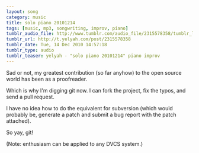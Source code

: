 ```yaml
---
layout: song
category: music
title: solo piano 20101214
tags: [music, mp3, songwriting, improv, piano]
tumblr_audio_file: http://www.tumblr.com/audio_file/2315578358/tumblr_ldfrjiOJwg1qzo4ep
tumblr_url: http://t.yelyah.com/post/2315578358
tumblr_date: Tue, 14 Dec 2010 14:57:18
tumblr_type: audio
tumblr_teaser: yelyah - "solo piano 20101214" piano improv
---
```

Sad or not, my greatest contribution (so far anyhow) to the open source world has been as a proofreader.

Which is why I'm digging git now. I can fork the project, fix the typos, and send a pull request.

I have no idea how to do the equivalent for subversion (which would probably be, generate a patch and submit a bug report with the patch attached).

So yay, git!

(Note: enthusiasm can be applied to any DVCS system.)
